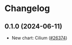 # Changelog

## 0.1.0 (2024-06-11)

* New chart: Cilium ([#26374](https://github.com/bitnami/charts/pull/26374))
